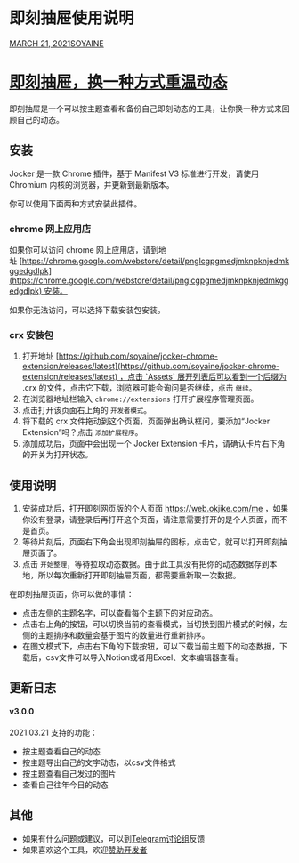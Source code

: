 # 即刻抽屉使用说明
[MARCH 21, 2021](https://soyaine.github.io/jocker-chrome-extension/jocker-release/)[SOYAINE](https://soyaine.github.io/jocker-chrome-extension/about/ "About Soyaine")

# [即刻抽屉，换一种方式重温动态](https://soyaine.github.io/jocker-chrome-extension/jocker-release/ "即刻抽屉，换一种方式重温动态")
即刻抽屉是一个可以按主题查看和备份自己即刻动态的工具，让你换一种方式来回顾自己的动态。

## 安装
Jocker 是一款 Chrome 插件，基于 Manifest V3 标准进行开发，请使用 Chromium 内核的浏览器，并更新到最新版本。

你可以使用下面两种方式安装此插件。

### chrome 网上应用店
如果你可以访问 chrome 网上应用店，请到地址 [https://chrome.google.com/webstore/detail/pnglcgpgmedjmknpknjedmkggedgdlpk](https://chrome.google.com/webstore/detail/pnglcgpgmedjmknpknjedmkggedgdlpk) 安装。

如果你无法访问，可以选择下载安装包安装。

### crx 安装包
1. 打开地址 [https://github.com/soyaine/jocker-chrome-extension/releases/latest](https://github.com/soyaine/jocker-chrome-extension/releases/latest) ，点击 `Assets` 展开列表后可以看到一个后缀为 .crx 的文件，点击它下载，浏览器可能会询问是否继续，点击 `继续`。
2. 在浏览器地址栏输入 `chrome://extensions` 打开扩展程序管理页面。
3. 点击打开该页面右上角的 `开发者模式`。
4. 将下载的 crx 文件拖动到这个页面，页面弹出确认框问，要添加“Jocker Extension”吗？点击 `添加扩展程序`。
5. 添加成功后，页面中会出现一个 Jocker Extension 卡片，请确认卡片右下角的开关为打开状态。

## 使用说明
1. 安装成功后，打开即刻网页版的个人页面 https://web.okjike.com/me ，如果你没有登录，请登录后再打开这个页面，请注意需要打开的是个人页面，而不是首页。
2. 等待片刻后，页面右下角会出现即刻抽屉的图标，点击它，就可以打开即刻抽屉页面了。
3. 点击 `开始整理`，等待拉取动态数据。由于此工具没有把你的动态数据存到本地，所以每次重新打开即刻抽屉页面，都需要重新取一次数据。

在即刻抽屉页面，你可以做的事情：

* 点击左侧的主题名字，可以查看每个主题下的对应动态。
* 点击右上角的按钮，可以切换当前的查看模式，当切换到图片模式的时候，左侧的主题排序和数量会基于图片的数量进行重新排序。
* 在图文模式下，点击右下角的下载按钮，可以下载当前主题下的动态数据，下载后，csv文件可以导入Notion或者用Excel、文本编辑器查看。

## 更新日志
#### v3.0.0
2021.03.21 支持的功能：

* 按主题查看自己的动态
* 按主题导出自己的文字动态，以csv文件格式
* 按主题查看自己发过的图片
* 查看自己往年今日的动态

## 其他
* 如果有什么问题或建议，可以到[Telegram讨论组](https://t.me/joinchat/eV5l2_DxlHI0NWNl)反馈
* 如果喜欢这个工具，欢迎[赞助开发者](http://afdian.net/@soyaine)